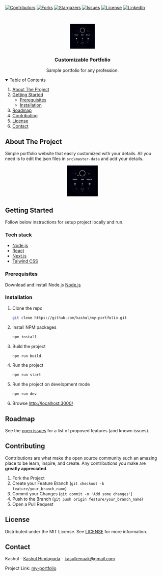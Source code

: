 
[![Contributors][contributors-shield]][contributors-url]
[![Forks][forks-shield]][forks-url]
[![Stargazers][stars-shield]][stars-url]
[![Issues][issues-shield]][issues-url]
[![License][license-shield]][license-url]
[![LinkedIn][linkedin-shield]][linkedin-url]



<!-- PROJECT LOGO -->
<br />
<p align="center">
  <a href="https://github.com/kashul/my-portfolio.git">
    <img src="public/portfolio.jpg" alt="Logo" width="80" height="80">
  </a>

  <h3 align="center">Customizable Portfolio
</h3>

  <p align="center">
    Sample portfolio for any profession.
  </p>
</p>



<!-- TABLE OF CONTENTS -->
<details open="open">
  <summary>Table of Contents</summary>
  <ol>
    <li>
      <a href="#about-the-project">About The Project</a>
    </li>
    <li>
      <a href="#getting-started">Getting Started</a>
      <ul>
        <li><a href="#prerequisites">Prerequisites</a></li>
        <li><a href="#installation">Installation</a></li>
      </ul>
    </li>
    <li><a href="#roadmap">Roadmap</a></li>
    <li><a href="#contributing">Contributing</a></li>
    <li><a href="#license">License</a></li>
    <li><a href="#contact">Contact</a></li>
  </ol>
</details>



<!-- ABOUT THE PROJECT -->
## About The Project

Simple portfolio website that easily customized with your details. All you need is to edit the json files in  `src\master-data` and add your details.


<p align="center">
  <a href="public/portfolio.jpg">
    <img src="public/portfolio.jpg" alt="image" width="100" height="100">
  </a>

</p>


<!-- GETTING STARTED -->
## Getting Started

Follow below instructions for setup project locally and run.
### Tech stack
* [Node.js](https://nodejs.org/en/)
* [React](https://reactjs.org/)
* [Next.js](https://nextjs.org/)
* [Talwind CSS](https://tailwindcss.com/)

### Prerequisites

Download and install Node.js [Node.js](https://nodejs.org/en/)


### Installation


1. Clone the repo
   ```sh
   git clone https://github.com/kashul/my-portfolio.git
   ```
2. Install NPM packages
   ```sh
   npm install
   ```
  
3. Build the project
   ```sh
   npm run build
   ```
4. Run the project
   ```sh
   npm run start
   ```
5. Run the project on development mode
   ```sh
   npm run dev
   ```



6. Browse [http://localhost:3000/](http://localhost:3000/)







<!-- ROADMAP -->
## Roadmap

See the [open issues][issues-url] for a list of proposed features (and known issues).



<!-- CONTRIBUTING -->
## Contributing

Contributions are what make the open source community such an amazing place to be learn, inspire, and create. Any contributions you make are **greatly appreciated**.

1. Fork the Project
2. Create your Feature Branch (`git checkout -b feature/your_branch_name`)
3. Commit your Changes (`git commit -m 'Add some changes'`)
4. Push to the Branch (`git push origin feature/your_branch_name`)
5. Open a Pull Request



<!-- LICENSE -->
## License

Distributed under the MIT License. See [LICENSE][license-url] for more information.



<!-- CONTACT -->
## Contact

Kashul - [Kashul Hindagoda][linkedin-url] - kasulkenuak@gmail.com

Project Link: [my-portfolio][project-url]









<!-- MARKDOWN LINKS & IMAGES -->
<!-- https://www.markdownguide.org/basic-syntax/#reference-style-links -->
[contributors-shield]: https://img.shields.io/github/contributors/kashul/my-portfolio?style=for-the-badge
[contributors-url]: https://github.com/kashul/my-portfolio/graphs/contributors
[forks-shield]: https://img.shields.io/github/forks/kashul/my-portfolio?style=for-the-badge
[forks-url]: https://github.com/kashul/my-portfolio/network/members
[stars-shield]: https://img.shields.io/github/stars/kashul/my-portfolio?style=for-the-badge
[stars-url]: https://github.com/kashul/my-portfolio/stargazers
[issues-shield]: https://img.shields.io/github/issues/kashul/my-portfolio?style=for-the-badge
[issues-url]: https://github.com/kashul/my-portfolio/issues
[license-shield]: https://img.shields.io/github/license/kashul/my-portfolio?style=for-the-badge
[license-url]: https://github.com/kashul/my-portfolio/blob/main/LICENSE.txt
[linkedin-shield]: https://img.shields.io/badge/-LinkedIn-black.svg?style=for-the-badge&logo=linkedin&colorB=555
[linkedin-url]: https://www.linkedin.com/in/kashul-hindagoda/
[project-url]: https://github.com/kashul/my-portfolio
